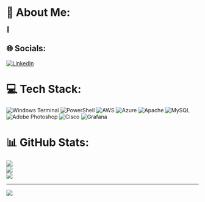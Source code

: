# 💫 About Me:
🌟


## 🌐 Socials:
[![LinkedIn](https://img.shields.io/badge/LinkedIn-%230077B5.svg?logo=linkedin&logoColor=white)](https://linkedin.com/in/gabriel-luiz-ribeiro-carmo) 

# 💻 Tech Stack:
![Windows Terminal](https://img.shields.io/badge/Windows%20Terminal-%234D4D4D.svg?style=for-the-badge&logo=windows-terminal&logoColor=white) ![PowerShell](https://img.shields.io/badge/PowerShell-%235391FE.svg?style=for-the-badge&logo=powershell&logoColor=white) ![AWS](https://img.shields.io/badge/AWS-%23FF9900.svg?style=for-the-badge&logo=amazon-aws&logoColor=white) ![Azure](https://img.shields.io/badge/azure-%230072C6.svg?style=for-the-badge&logo=microsoftazure&logoColor=white) ![Apache](https://img.shields.io/badge/apache-%23D42029.svg?style=for-the-badge&logo=apache&logoColor=white) ![MySQL](https://img.shields.io/badge/mysql-%2300000f.svg?style=for-the-badge&logo=mysql&logoColor=white) ![Adobe Photoshop](https://img.shields.io/badge/adobe%20photoshop-%2331A8FF.svg?style=for-the-badge&logo=adobe%20photoshop&logoColor=white) ![Cisco](https://img.shields.io/badge/cisco-%23049fd9.svg?style=for-the-badge&logo=cisco&logoColor=black) ![Grafana](https://img.shields.io/badge/grafana-%23F46800.svg?style=for-the-badge&logo=grafana&logoColor=white)
# 📊 GitHub Stats:
![](https://github-readme-stats.vercel.app/api?username=gabrielsecinfo&theme=dark&hide_border=true&include_all_commits=false&count_private=false)<br/>
![](https://github-readme-streak-stats.herokuapp.com/?user=gabrielsecinfo&theme=dark&hide_border=true)<br/>
![](https://github-readme-stats.vercel.app/api/top-langs/?username=gabrielsecinfo&theme=dark&hide_border=true&include_all_commits=false&count_private=false&layout=compact)

---
[![](https://visitcount.itsvg.in/api?id=gabrielsecinfo&icon=3&color=4)](https://visitcount.itsvg.in)

<!-- Proudly created with GPRM ( https://gprm.itsvg.in ) -->